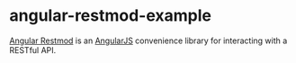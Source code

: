 # angular-restmod-example

[Angular Restmod][1] is an [AngularJS][2] convenience library for interacting
with a RESTful API.

[1]: https://github.com/platanus/angular-restmod
[2]: https://angularjs.org/
